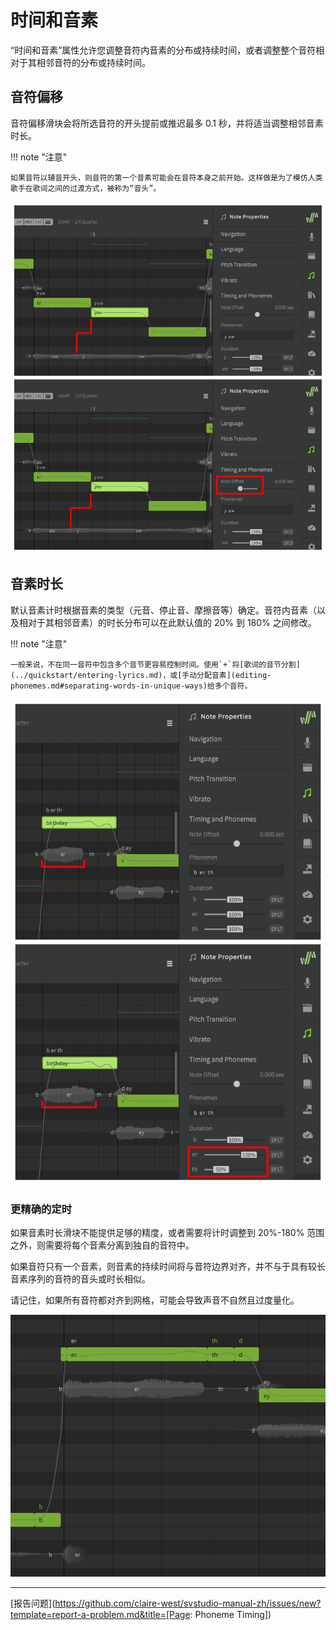 # 时间和音素

“时间和音素”属性允许您调整音符内音素的分布或持续时间，或者调整整个音符相对于其相邻音符的分布或持续时间。

## 音符偏移

音符偏移滑块会将所选音符的开头提前或推迟最多 0.1 秒，并将适当调整相邻音素时长。

!!! note "注意"

    如果音符以辅音开头，则音符的第一个音素可能会在音符本身之前开始。这样做是为了模仿人类歌手在歌词之间的过渡方式，被称为“音头”。

![Note Offset Side-by-side](../img/note-properties/note-offset-crop.png)

## 音素时长

默认音素计时根据音素的类型（元音、停止音、摩擦音等）确定。音符内音素（以及相对于其相邻音素）的时长分布可以在此默认值的 20% 到 180% 之间修改。

!!! note "注意"

    一般来说，不在同一音符中包含多个音节更容易控制时间。使用`+`将[歌词的音节分割](../quickstart/entering-lyrics.md)，或[手动分配音素](editing-phonemes.md#separating-words-in-unique-ways)给多个音符。

![音素时长](../img/note-properties/phoneme-timing-crop.png)

### 更精确的定时

如果音素时长滑块不能提供足够的精度，或者需要将计时调整到 20%-180% 范围之外，则需要将每个音素分离到独自的音符中。

如果音符只有一个音素，则音素的持续时间将与音符边界对齐，并不与于具有较长音素序列的音符的音头或时长相似。

请记住，如果所有音符都对齐到网格，可能会导致声音不自然且过度量化。

![简易音素分割](../img/note-properties/one-phoneme-per-note.png)

---

[报告问题](https://github.com/claire-west/svstudio-manual-zh/issues/new?template=report-a-problem.md&title=[Page: Phoneme Timing])
